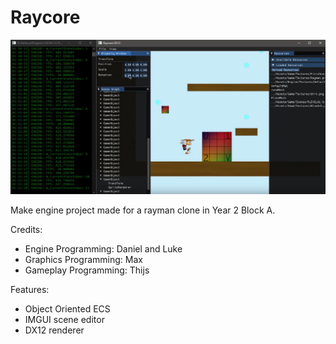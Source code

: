 # Raycore

![RaycoreEngine_01](Images~/RaycoreEngine_01.png)

Make engine project made for a rayman clone in Year 2 Block A.

Credits: 

- Engine Programming: Daniel and Luke
- Graphics Programming: Max
- Gameplay Programming: Thijs

Features:

- Object Oriented ECS
- IMGUI scene editor
- DX12 renderer
